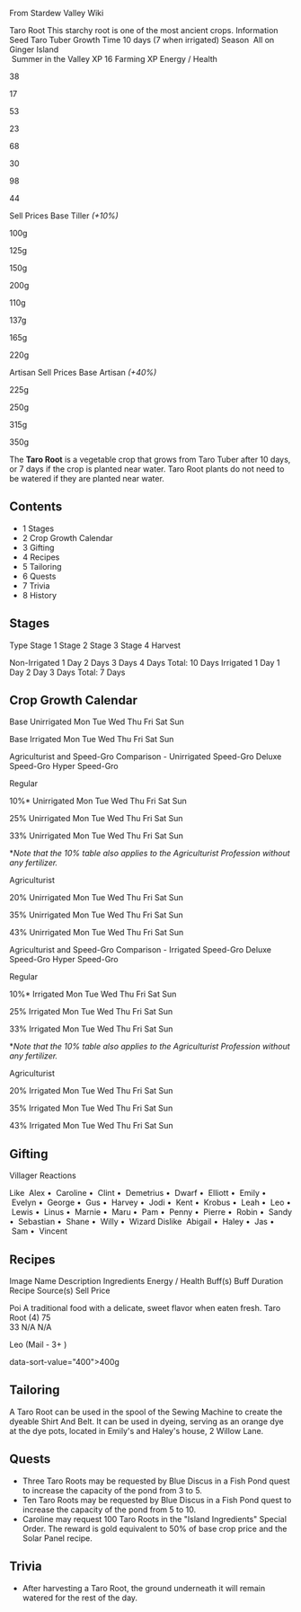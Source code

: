 From Stardew Valley Wiki

Taro Root This starchy root is one of the most ancient crops. Information Seed Taro Tuber Growth Time 10 days (7 when irrigated) Season  All on Ginger Island  
 Summer in the Valley XP 16 Farming XP Energy / Health

38

17

53

23

68

30

98

44

Sell Prices Base Tiller *(+10%)*

100g

125g

150g

200g

110g

137g

165g

220g

Artisan Sell Prices Base Artisan *(+40%)*

225g

250g

315g

350g

The **Taro Root** is a vegetable crop that grows from Taro Tuber after 10 days, or 7 days if the crop is planted near water. Taro Root plants do not need to be watered if they are planted near water.

## Contents

- 1 Stages
- 2 Crop Growth Calendar
- 3 Gifting
- 4 Recipes
- 5 Tailoring
- 6 Quests
- 7 Trivia
- 8 History

## Stages

Type Stage 1 Stage 2 Stage 3 Stage 4 Harvest

Non-Irrigated 1 Day 2 Days 3 Days 4 Days Total: 10 Days Irrigated 1 Day 1 Day 2 Day 3 Days Total: 7 Days

## Crop Growth Calendar

Base Unirrigated Mon Tue Wed Thu Fri Sat Sun

Base Irrigated Mon Tue Wed Thu Fri Sat Sun

Agriculturist and Speed-Gro Comparison - Unirrigated Speed-Gro Deluxe Speed-Gro Hyper Speed-Gro

Regular

10%* Unirrigated Mon Tue Wed Thu Fri Sat Sun

25% Unirrigated Mon Tue Wed Thu Fri Sat Sun

33% Unirrigated Mon Tue Wed Thu Fri Sat Sun

\**Note that the 10% table also applies to the Agriculturist Profession without any fertilizer.*

Agriculturist

20% Unirrigated Mon Tue Wed Thu Fri Sat Sun

35% Unirrigated Mon Tue Wed Thu Fri Sat Sun

43% Unirrigated Mon Tue Wed Thu Fri Sat Sun

Agriculturist and Speed-Gro Comparison - Irrigated Speed-Gro Deluxe Speed-Gro Hyper Speed-Gro

Regular

10%* Irrigated Mon Tue Wed Thu Fri Sat Sun

25% Irrigated Mon Tue Wed Thu Fri Sat Sun

33% Irrigated Mon Tue Wed Thu Fri Sat Sun

\**Note that the 10% table also applies to the Agriculturist Profession without any fertilizer.*

Agriculturist

20% Irrigated Mon Tue Wed Thu Fri Sat Sun

35% Irrigated Mon Tue Wed Thu Fri Sat Sun

43% Irrigated Mon Tue Wed Thu Fri Sat Sun

## Gifting

Villager Reactions

Like  Alex •  Caroline •  Clint •  Demetrius •  Dwarf •  Elliott •  Emily •  Evelyn •  George •  Gus •  Harvey •  Jodi •  Kent •  Krobus •  Leah •  Leo •  Lewis •  Linus •  Marnie •  Maru •  Pam •  Penny •  Pierre •  Robin •  Sandy •  Sebastian •  Shane •  Willy •  Wizard Dislike  Abigail •  Haley •  Jas •  Sam •  Vincent

## Recipes

Image Name Description Ingredients Energy / Health Buff(s) Buff Duration Recipe Source(s) Sell Price

Poi A traditional food with a delicate, sweet flavor when eaten fresh. Taro Root (4) 75  
33 N/A N/A

Leo (Mail - 3+ )

data-sort-value="400"&gt;400g

## Tailoring

A Taro Root can be used in the spool of the Sewing Machine to create the dyeable Shirt And Belt. It can be used in dyeing, serving as an orange dye at the dye pots, located in Emily's and Haley's house, 2 Willow Lane.

## Quests

- Three Taro Roots may be requested by Blue Discus in a Fish Pond quest to increase the capacity of the pond from 3 to 5.
- Ten Taro Roots may be requested by Blue Discus in a Fish Pond quest to increase the capacity of the pond from 5 to 10.
- Caroline may request 100 Taro Roots in the "Island Ingredients" Special Order. The reward is gold equivalent to 50% of base crop price and the Solar Panel recipe.

## Trivia

- After harvesting a Taro Root, the ground underneath it will remain watered for the rest of the day.